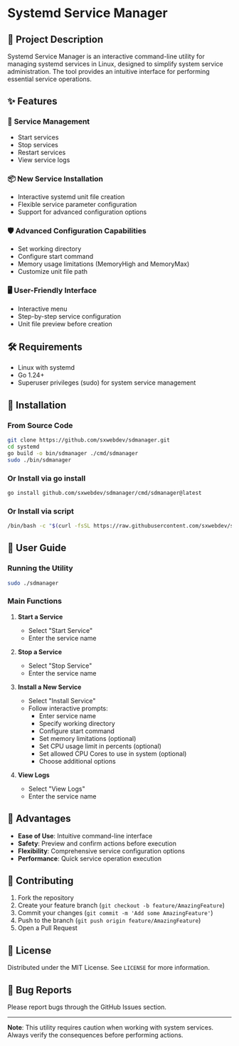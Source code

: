 # Systemd Service Manager

## 🚀 Project Description

Systemd Service Manager is an interactive command-line utility for managing systemd services in Linux, designed to simplify system service administration. The tool provides an intuitive interface for performing essential service operations.

## ✨ Features

### 🔧 **Service Management**

- Start services
- Stop services
- Restart services
- View service logs

### 📦 **New Service Installation**

- Interactive systemd unit file creation
- Flexible service parameter configuration
- Support for advanced configuration options

### 🛡️ **Advanced Configuration Capabilities**

- Set working directory
- Configure start command
- Memory usage limitations (MemoryHigh and MemoryMax)
- Customize unit file path

### 🖥️ **User-Friendly Interface**

- Interactive menu
- Step-by-step service configuration
- Unit file preview before creation

## 🛠️ Requirements

- Linux with systemd
- Go 1.24+
- Superuser privileges (sudo) for system service management

## 🚀 Installation

### From Source Code

```bash
git clone https://github.com/sxwebdev/sdmanager.git
cd systemd
go build -o bin/sdmanager ./cmd/sdmanager
sudo ./bin/sdmanager
```

### Or Install via go install

```bash
go install github.com/sxwebdev/sdmanager/cmd/sdmanager@latest
```

### Or Install via script

```bash
/bin/bash -c "$(curl -fsSL https://raw.githubusercontent.com/sxwebdev/sdmanager/refs/heads/master/scripts/install.sh)"
```

## 📖 User Guide

### Running the Utility

```bash
sudo ./sdmanager
```

### Main Functions

1. **Start a Service**

   - Select "Start Service"
   - Enter the service name

2. **Stop a Service**

   - Select "Stop Service"
   - Enter the service name

3. **Install a New Service**

   - Select "Install Service"
   - Follow interactive prompts:
     - Enter service name
     - Specify working directory
     - Configure start command
     - Set memory limitations (optional)
     - Set CPU usage limit in percents (optional)
     - Set allowed CPU Cores to use in system (optional)
     - Choose additional options

4. **View Logs**
   - Select "View Logs"
   - Enter the service name

## 🌟 Advantages

- **Ease of Use**: Intuitive command-line interface
- **Safety**: Preview and confirm actions before execution
- **Flexibility**: Comprehensive service configuration options
- **Performance**: Quick service operation execution

## 🤝 Contributing

1. Fork the repository
2. Create your feature branch (`git checkout -b feature/AmazingFeature`)
3. Commit your changes (`git commit -m 'Add some AmazingFeature'`)
4. Push to the branch (`git push origin feature/AmazingFeature`)
5. Open a Pull Request

## 📜 License

Distributed under the MIT License. See `LICENSE` for more information.

## 🐛 Bug Reports

Please report bugs through the GitHub Issues section.

---

**Note**: This utility requires caution when working with system services. Always verify the consequences before performing actions.
